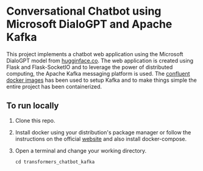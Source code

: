 # Conversational Chatbot using Microsoft DialoGPT and Apache Kafka
This project implements a chatbot web application using the Microsoft DialoGPT model from [hugginface.co](https://huggingface.co/microsoft/DialoGPT-medium). The web application is created using Flask and Flask-SocketIO and to leverage the power of distributed computing, the Apache Kafka messaging platform is used. The [confluent docker images](https://developer.confluent.io/quickstart/kafka-docker/) has been used to setup Kafka and to make things simple the entire project has been containerized.

## To run locally
1. Clone this repo.
2. Install docker using your distribution's package manager or follow the instructions on the official [website](https://docs.docker.com/engine/install/) and also install docker-compose.
3. Open a terminal and change your working directory.

    ```cd transformers_chatbot_kafka```
